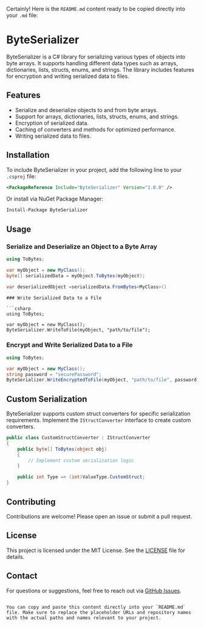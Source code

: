 Certainly! Here is the `README.md` content ready to be copied directly into your `.md` file:

# ByteSerializer

ByteSerializer is a C# library for serializing various types of objects into byte arrays. It supports handling different data types such as arrays, dictionaries, lists, structs, enums, and strings. The library includes features for encryption and writing serialized data to files.

## Features

- Serialize and deserialize objects to and from byte arrays.
- Support for arrays, dictionaries, lists, structs, enums, and strings.
- Encryption of serialized data.
- Caching of converters and methods for optimized performance.
- Writing serialized data to files.

## Installation

To include ByteSerializer in your project, add the following line to your `.csproj` file:

```xml
<PackageReference Include="ByteSerializer" Version="1.0.0" />
```

Or install via NuGet Package Manager:

```sh
Install-Package ByteSerializer
```

## Usage

### Serialize and Deserialize an Object to a Byte Array

```csharp
using ToBytes;

var myObject = new MyClass();
byte[] serializedData = myObject.ToBytes(myObject);

var deserializedObject =serializedData.FromBytes<MyClass>()
```
```
### Write Serialized Data to a File

```csharp
using ToBytes;

var myObject = new MyClass();
ByteSerializer.WriteToFile(myObject, "path/to/file");
```

### Encrypt and Write Serialized Data to a File

```csharp
using ToBytes;

var myObject = new MyClass();
string password = "securePassword";
ByteSerializer.WriteEncryptedToFile(myObject, "path/to/file", password);
```

## Custom Serialization

ByteSerializer supports custom struct converters for specific serialization requirements. Implement the `IStructConverter` interface to create custom converters.

```csharp
public class CustomStructConverter : IStructConverter
{
    public byte[] ToBytes(object obj)
    {
        // Implement custom serialization logic
    }

    public int Type => (int)ValueType.CustomStruct;
}
```

## Contributing

Contributions are welcome! Please open an issue or submit a pull request.

## License

This project is licensed under the MIT License. See the [LICENSE](LICENSE) file for details.

## Contact

For questions or suggestions, feel free to reach out via [GitHub Issues]([https://github.com/your-repo/byte-serializer/issues](https://github.com/Smando87/ToBytes/issues)).
```

You can copy and paste this content directly into your `README.md` file. Make sure to replace the placeholder URLs and repository names with the actual paths and names relevant to your project.
